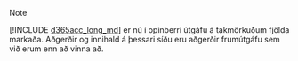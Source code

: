 > [!NOTE]
> [!INCLUDE [d365acc_long_md](d365acc_long_md.md)] er nú í opinberri útgáfu á takmörkuðum fjölda markaða. Aðgerðir og innihald á þessari síðu eru aðgerðir frumútgáfu sem við erum enn að vinna að.

